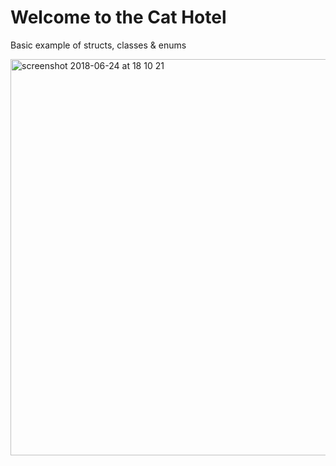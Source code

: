 # Welcome to the Cat Hotel 
Basic example of structs, classes &amp; enums

<img width="634" alt="screenshot 2018-06-24 at 18 10 21" src="https://user-images.githubusercontent.com/12765774/41820951-e20b5ea0-77d9-11e8-849a-aad051d5b942.png">
